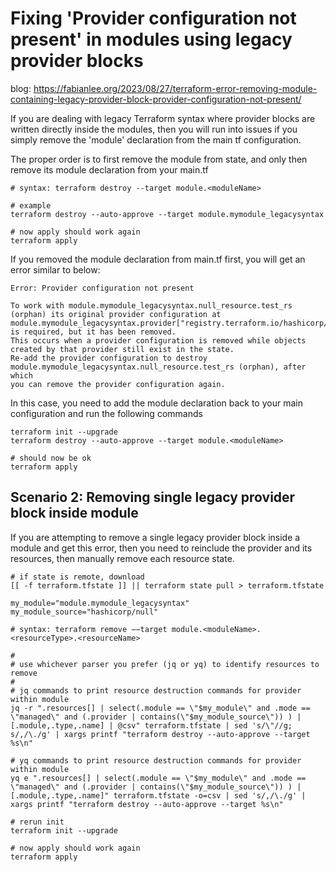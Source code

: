 # Fixing 'Provider configuration not present' in modules using legacy provider blocks

blog: https://fabianlee.org/2023/08/27/terraform-error-removing-module-containing-legacy-provider-block-provider-configuration-not-present/

If you are dealing with legacy Terraform syntax where provider blocks are written directly inside the modules, then you will run into issues if you simply remove the 'module' declaration from the main tf configuration.

The proper order is to first remove the module from state, and only then remove its module declaration from your main.tf

```
# syntax: terraform destroy --target module.<moduleName>

# example
terraform destroy --auto-approve --target module.mymodule_legacysyntax

# now apply should work again
terraform apply
```

If you removed the module declaration from main.tf first, you will get an error similar to below:

```
Error: Provider configuration not present

To work with module.mymodule_legacysyntax.null_resource.test_rs (orphan) its original provider configuration at
module.mymodule_legacysyntax.provider["registry.terraform.io/hashicorp/null"] is required, but it has been removed.
This occurs when a provider configuration is removed while objects created by that provider still exist in the state.
Re-add the provider configuration to destroy module.mymodule_legacysyntax.null_resource.test_rs (orphan), after which
you can remove the provider configuration again.
```

In this case, you need to add the module declaration back to your main configuration and run the following commands

```
terraform init --upgrade
terraform destroy --auto-approve --target module.<moduleName>

# should now be ok
terraform apply
```


## Scenario 2: Removing single legacy provider block inside module

If you are attempting to remove a single legacy provider block inside a module and get this error, then you need to reinclude the provider and its resources, then manually remove each resource state.

```
# if state is remote, download
[[ -f terraform.tfstate ]] || terraform state pull > terraform.tfstate

my_module="module.mymodule_legacysyntax"
my_module_source="hashicorp/null"

# syntax: terraform remove −−target module.<moduleName>.<resourceType>.<resourceName>

#
# use whichever parser you prefer (jq or yq) to identify resources to remove
#
# jq commands to print resource destruction commands for provider within module
jq -r ".resources[] | select(.module == \"$my_module\" and .mode == \"managed\" and (.provider | contains(\"$my_module_source\")) ) | [.module,.type,.name] | @csv" terraform.tfstate | sed 's/\"//g; s/,/\./g' | xargs printf "terraform destroy --auto-approve --target %s\n"

# yq commands to print resource destruction commands for provider within module
yq e ".resources[] | select(.module == \"$my_module\" and .mode == \"managed\" and (.provider | contains(\"$my_module_source\")) ) | [.module,.type,.name]" terraform.tfstate -o=csv | sed 's/,/\./g' | xargs printf "terraform destroy --auto-approve --target %s\n"

# rerun init
terraform init --upgrade

# now apply should work again
terraform apply
```

